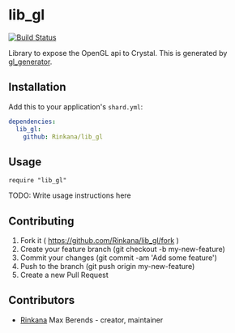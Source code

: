 # lib_gl
[![Build Status](https://travis-ci.org/Rinkana/lib_gl.svg?branch=master)](https://travis-ci.org/Rinkana/lib_gl)

Library to expose the OpenGL api to Crystal.
This is generated by [gl_generator](https://github.com/rinkana/gl_generator).

## Installation

Add this to your application's `shard.yml`:

```yaml
dependencies:
  lib_gl:
    github: Rinkana/lib_gl
```

## Usage

```crystal
require "lib_gl"
```

TODO: Write usage instructions here

## Contributing

1. Fork it ( https://github.com/Rinkana/lib_gl/fork )
2. Create your feature branch (git checkout -b my-new-feature)
3. Commit your changes (git commit -am 'Add some feature')
4. Push to the branch (git push origin my-new-feature)
5. Create a new Pull Request

## Contributors

- [Rinkana](https://github.com/[your-github-name]) Max Berends - creator, maintainer
